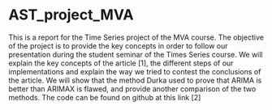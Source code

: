 # AST_project_MVA

This is a report for the Time Series project of the MVA course. The objective of the
project is to provide the key concepts in order to follow our presentation during the
student seminar of the Times Series course. We will explain the key concepts of
the article [1], the different steps of our implementations and explain the way we
tried to contest the conclusions of the article. We will show that the method Durka
used to prove that ARIMA is better than ARIMAX is flawed, and provide another
comparison of the two methods. The code can be found on github at this link [2]
